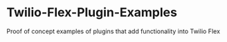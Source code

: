 # Twilio-Flex-Plugin-Examples
Proof of concept examples of plugins that add functionality into Twilio Flex
